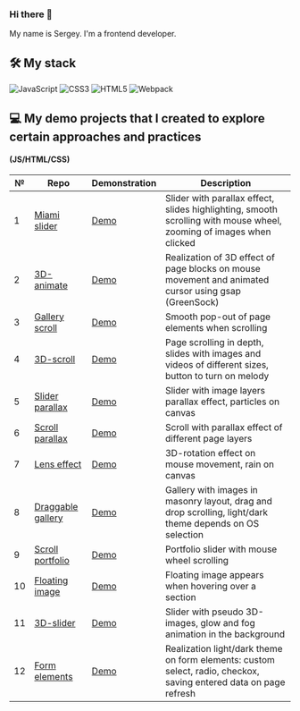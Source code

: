 ### Hi there 👋
My name is Sergey. I'm a frontend developer.

## 🛠️ My stack

![JavaScript](https://img.shields.io/badge/javascript-%23323330.svg?style=for-the-badge&logo=javascript&logoColor=%23F7DF1E)
![CSS3](https://img.shields.io/badge/css3-%231572B6.svg?style=for-the-badge&logo=css3&logoColor=white)
![HTML5](https://img.shields.io/badge/html5-%23E34F26.svg?style=for-the-badge&logo=html5&logoColor=white)
![Webpack](https://img.shields.io/badge/webpack-%238DD6F9.svg?style=for-the-badge&logo=webpack&logoColor=black)

## 💻 My demo projects that I created to explore certain approaches and practices
#### (JS/HTML/CSS)

| № | Repo | Demonstration | Description |
| -- | -- | -- | -- |
| 1 | [Miami slider](https://github.com/systemshock89/demo-miami-slider) | [Demo](https://systemshock89.github.io/demo-miami-slider/) | Slider with parallax effect, slides highlighting, smooth scrolling with mouse wheel, zooming of images when clicked |
| 2 | [3D-animate](https://github.com/systemshock89/demo-3d-animate) | [Demo](https://systemshock89.github.io/demo-3d-animate/) | Realization of 3D effect of page blocks on mouse movement and animated cursor using gsap (GreenSock) |
| 3 | [Gallery scroll](https://github.com/systemshock89/demo-gallery-scroll) | [Demo](https://systemshock89.github.io/demo-gallery-scroll/) | Smooth pop-out of page elements when scrolling |
| 4 | [3D-scroll](https://github.com/systemshock89/demo-3d-scroll) | [Demo](https://systemshock89.github.io/demo-3d-scroll/) | Page scrolling in depth, slides with images and videos of different sizes, button to turn on melody |
| 5 | [Slider parallax](https://github.com/systemshock89/demo-slider-parallax) | [Demo](https://systemshock89.github.io/demo-slider-parallax/) | Slider with image layers parallax effect, particles on canvas |
| 6 | [Scroll parallax](https://github.com/systemshock89/demo-scroll-parallax) | [Demo](https://systemshock89.github.io/demo-scroll-parallax/) | Scroll with parallax effect of different page layers |
| 7 | [Lens effect](https://github.com/systemshock89/demo-lens-effect) | [Demo](https://systemshock89.github.io/demo-lens-effect/) | 3D-rotation effect on mouse movement, rain on canvas |
| 8 | [Draggable gallery](https://github.com/systemshock89/demo-draggable-gallery) | [Demo](https://systemshock89.github.io/demo-draggable-gallery/) | Gallery with images in masonry layout, drag and drop scrolling, light/dark theme depends on OS selection |
| 9 | [Scroll portfolio](https://github.com/systemshock89/demo-scroll-portfolio) | [Demo](https://systemshock89.github.io/demo-scroll-portfolio/) | Portfolio slider with mouse wheel scrolling |
| 10 | [Floating image](https://github.com/systemshock89/demo-floating-image) | [Demo](https://systemshock89.github.io/demo-floating-image/) | Floating image appears when hovering over a section |
| 11 | [3D-slider](https://github.com/systemshock89/demo-3d-slider) | [Demo](https://systemshock89.github.io/demo-3d-slider/) | Slider with pseudo 3D-images, glow and fog animation in the background |
| 12 | [Form elements](https://github.com/systemshock89/demo-form-elements/) | [Demo](https://systemshock89.github.io/demo-form-elements/) | Realization light/dark theme on form elements: custom select, radio, checkox, saving entered data on page refresh |

<!--
**systemshock89/systemshock89** is a ✨ _special_ ✨ repository because its `README.md` (this file) appears on your GitHub profile.

Here are some ideas to get you started:

- 🔭 I’m currently working on ...
- 🌱 I’m currently learning ...
- 👯 I’m looking to collaborate on ...
- 🤔 I’m looking for help with ...
- 💬 Ask me about ...
- 📫 How to reach me: ...
- 😄 Pronouns: ...
- ⚡ Fun fact: ...
-->
